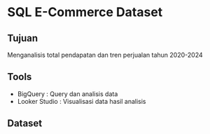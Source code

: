 # SQL E-Commerce Dataset

## Tujuan 
Menganalisis total pendapatan dan tren perjualan tahun 2020-2024

## Tools 
- BigQuery : Query dan analisis data
- Looker Studio : Visualisasi data hasil analisis

## Dataset
